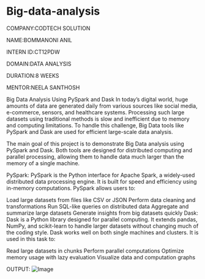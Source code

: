 # Big-data-analysis

COMPANY:CODTECH SOLUTION

NAME:BOMMANONI ANIL

INTERN ID:CT12PDW

DOMAIN:DATA ANALYSIS

DURATION:8 WEEKS

MENTOR:NEELA SANTHOSH

Big Data Analysis Using PySpark and Dask
In today’s digital world, huge amounts of data are generated daily from various sources like social media, e-commerce, sensors, and healthcare systems. Processing such large datasets using traditional methods is slow and inefficient due to memory and computing limitations. To handle this challenge, Big Data tools like PySpark and Dask are used for efficient large-scale data analysis.

The main goal of this project is to demonstrate Big Data analysis using PySpark and Dask. Both tools are designed for distributed computing and parallel processing, allowing them to handle data much larger than the memory of a single machine.

PySpark:
PySpark is the Python interface for Apache Spark, a widely-used distributed data processing engine. It is built for speed and efficiency using in-memory computations. PySpark allows users to:

Load large datasets from files like CSV or JSON
Perform data cleaning and transformations
Run SQL-like queries on distributed data
Aggregate and summarize large datasets
Generate insights from big datasets quickly
Dask:
Dask is a Python library designed for parallel computing. It extends pandas, NumPy, and scikit-learn to handle larger datasets without changing much of the coding style. Dask works well on both single machines and clusters. It is used in this task to:

Read large datasets in chunks
Perform parallel computations
Optimize memory usage with lazy evaluation
Visualize data and computation graphs

OUTPUT:
![Image](https://github.com/user-attachments/assets/0d790bae-1bad-499b-9349-b07039318be7)
